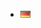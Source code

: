 <ul class="langswitcher"><i id="darkmode" class="far fa-moon" data-darkmode="false" title="Dark Mode on/off"></i>
<li class="lang-item lang-item-23 lang-item-de lang-item-first"><a lang="de-DE" hreflang="de-DE" 
href="https://www.blockchaincenter.net/krypto-boersen/"><img src="data:image/png;base64,iVBORw0KGgoAAAANSUhEUgAAABAAAAALCAIAAAD5gJpuAAABLElEQVR4AY2QgUZEQRSGz9ydmzbYkBWABBJYABHEFhJ6m0WP0DMEQNIr9AKrN8ne2Tt3Zs7MOdOZmRBEv+v34Tvub9R6fdNlAzU+snSME/wdjbjbbJ6EiEg6BA8102QbjKNpoMzw8v6qD/sOALbbT2MC1NgaAWOKOgxf5czY+4dbAX2G/THzcozLrvPV85IQyqVz0rvg2p9Pei4HjzSsiFbV4JgyhhxCjpGdZ0RhdikLB9/b8Qig7MkpSovR7Cp59q6CazaNFiTt4J82o6uvdMVwTsztKTXZod4jgOJJuqNAjFyGrBR8gM6XwKfIC4KanBSTZ0rClKh08D9DFh3egW7ebH7NcRDQWrz9rM2Ne+mDOXB2mZJ8agL19nwxR2iZXGm1gDbQKhDjd4yHb2oW/KR8xHicAAAAAElFTkSuQmCC" alt="Deutsch" width="16" height="11" style="width: 16px; height: 11px;"></a></li<li class="lang-item lang-item-25 lang-item-en current-lang"><a lang="en-US" hreflang="en-US" href="https://www.blockchaincenter.net/en/crypto-exchange/"><img src="data:image/png;base64,iVBORw0KGgoAAAANSUhEUgAAABAAAAALCAMAAABBPP0LAAAAmVBMVEViZsViZMJiYrf9gnL8eWrlYkjgYkjZYkj8/PujwPybvPz4+PetraBEgfo+fvo3efkydfkqcvj8Y2T8UlL8Q0P8MzP9k4Hz8/Lu7u4DdPj9/VrKysI9fPoDc/EAZ7z7IiLHYkjp6ekCcOTk5OIASbfY/v21takAJrT5Dg6sYkjc3Nn94t2RkYD+y8KeYkjs/v7l5fz0dF22YkjWvcOLAAAAgElEQVR4AR2KNULFQBgGZ5J13KGGKvc/Cw1uPe62eb9+Jr1EUBFHSgxxjP2Eca6AfUSfVlUfBvm1Ui1bqafctqMndNkXpb01h5TLx4b6TIXgwOCHfjv+/Pz+5vPRw7txGWT2h6yO0/
